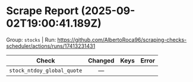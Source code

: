 # Scrape Report (2025-09-02T19:00:41.189Z)

Group: `stocks`  |  Run: https://github.com/AlbertoRoca96/scraping-checks-scheduler/actions/runs/17413231431

| Check | Changed | Keys | Error |
|---|:---:|:--|:--|
| `stock_ntdoy_global_quote` | — |  |  |
